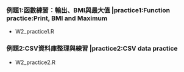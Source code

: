 ﻿### 例題1:函數練習：輸出、BMI與最大值    |practice1:Function practice:Print, BMI and Maximum
- W2_practice1.R      
### 例題2:CSV資料庫整理與練習     |practice2:CSV data practice
- W2_practice2.R

